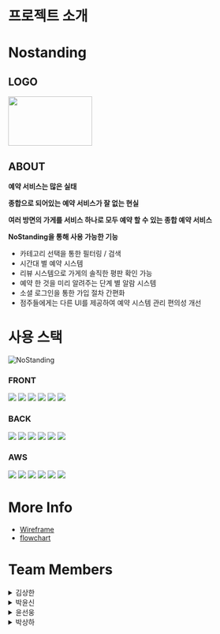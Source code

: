# **프로젝트 소개**

# Nostanding

## **LOGO**

<img src="https://user-images.githubusercontent.com/95327764/171786761-3ed710e3-a911-4527-89a0-50b1202f1ecb.png" width="170" height="100"/>

## **ABOUT**


**예약 서비스는 많은 실태**

**종합으로 되어있는 예약 서비스가 잘 없는 현실**

**여러 방면의 가게를 서비스 하나로 모두 예약 할 수 있는 종합 예약 서비스**

**NoStanding을 통해 사용 가능한 기능**

* 카테고리 선택을 통한 필터링 / 검색
* 시간대 별 예약 시스템
* 리뷰 시스템으로 가게의 솔직한 평판 확인 가능
* 예약 한 것을 미리 알려주는 단계 별 알람 시스템
* 소셜 로그인을 통한 가입 절차 간편화
* 점주들에게는 다른 UI를 제공하여 예약 시스템 관리 편의성 개선

# 사용 스택

![NoStanding](https://user-images.githubusercontent.com/95732945/170860155-6d836071-d9ff-44d9-be2c-a4ac0e3c77db.png)

### FRONT
<img src="https://img.shields.io/badge/JavaScript-F7DF1E?style=for-the-badge&logo=JavaScript&logoColor=white" />
<img src="https://img.shields.io/badge/React-61DAFB?style=for-the-badge&logo=React&logoColor=white" />
<img src="https://img.shields.io/badge/Redux-764ABC?style=for-the-badge&logo=Redux&logoColor=white" />
<img src="https://img.shields.io/badge/React Router-CA4245?style=for-the-badge&logo=React Router&logoColor=white"/>
<img src="https://img.shields.io/badge/style_component-DB7093?style=for-the-badge&logo=styled-components&logoColor=white" />
<img src="https://img.shields.io/badge/AXIOS-A100FF?style=for-the-badge&logoColor=white"/>

### BACK
<img src="https://img.shields.io/badge/AXIOS-A100FF?style=for-the-badge&logoColor=white" />
<img src="https://img.shields.io/badge/Sequelize-52B0E7?style=for-the-badge&logo=Sequelize&logoColor=white" />
<img src="https://img.shields.io/badge/Express-000000?style=for-the-badge&logo=Express&logoColor=white" />
<img src="https://img.shields.io/badge/MySQL-4479A1?style=for-the-badge&logo=MySQL&logoColor=white" />
<img src="https://img.shields.io/badge/Node-339933?style=for-the-badge&logo=Node.js&logoColor=white" />
<img src="https://img.shields.io/badge/JWT-000000?style=for-the-badge&logoColor=white" />

### AWS
<img src="https://img.shields.io/badge/S3-569A31?style=for-the-badge&logo=Amazon S3&logoColor=white" />
<img src="https://img.shields.io/badge/Cloudfront-232F3E?style=for-the-badge&logo=Amazon AWS&logoColor=white" />
<img src="https://img.shields.io/badge/EC2-232F3E?style=for-the-badge&logo=Amazon AWS&logoColor=white" />
<img src="https://img.shields.io/badge/RDS-232F3E?style=for-the-badge&logo=Amazon AWS&logoColor=white" />
<img src="https://img.shields.io/badge/LoadBalancer-232F3E?style=for-the-badge&logo=Amazon AWS&logoColor=white"/>
<img src="https://img.shields.io/badge/Route53-232F3E?style=for-the-badge&logo=Amazon AWS&logoColor=white" />


# More Info

* [Wireframe](https://miro.com/app/board/uXjVOyoJqCo=/)
* [flowchart](https://miro.com/app/board/uXjVOyoJqCo=/) 

# Team Members

<details><summary>김상한</summary>

***
* Position: **Back-End(Team Leader)**
* GitHub : [**Sangkan-K**](https://github.com/Sangkan-K)


***
</details>

<details><summary>박윤신</summary>

***
* Position: **Back-End**
* GitHub : [**Bagyun0107**](https://github.com/BaGyun0107)

***
</details>

<details><summary>윤선웅</summary>

***
* Position: **Front-End**
* GitHub : [**Sun970324**](https://github.com/Sun970324)

***
</details>

<details><summary>박상하</summary>

***
* Position: **Front-End**
* GitHub : [**gamemakerr**](https://github.com/gamemakerr)

***
</details>

